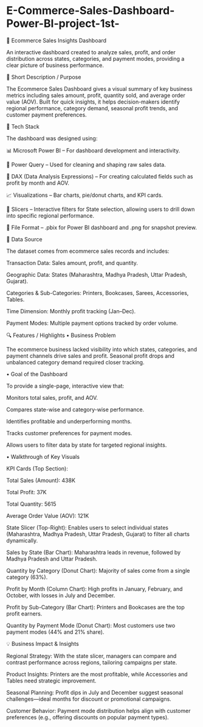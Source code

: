# E-Commerce-Sales-Dashboard-Power-BI-project-1st-
🛒 Ecommerce Sales Insights Dashboard

An interactive dashboard created to analyze sales, profit, and order distribution across states, categories, and payment modes, providing a clear picture of business performance.

📝 Short Description / Purpose

The Ecommerce Sales Dashboard gives a visual summary of key business metrics including sales amount, profit, quantity sold, and average order value (AOV). Built for quick insights, it helps decision-makers identify regional performance, category demand, seasonal profit trends, and customer payment preferences.

🧰 Tech Stack

The dashboard was designed using:

📊 Microsoft Power BI – For dashboard development and interactivity.

📂 Power Query – Used for cleaning and shaping raw sales data.

🧠 DAX (Data Analysis Expressions) – For creating calculated fields such as profit by month and AOV.

📈 Visualizations – Bar charts, pie/donut charts, and KPI cards.

🔎 Slicers – Interactive filters for State selection, allowing users to drill down into specific regional performance.

📁 File Format – .pbix for Power BI dashboard and .png for snapshot preview.

📡 Data Source

The dataset comes from ecommerce sales records and includes:

Transaction Data: Sales amount, profit, and quantity.

Geographic Data: States (Maharashtra, Madhya Pradesh, Uttar Pradesh, Gujarat).

Categories & Sub-Categories: Printers, Bookcases, Sarees, Accessories, Tables.

Time Dimension: Monthly profit tracking (Jan–Dec).

Payment Modes: Multiple payment options tracked by order volume.

🔍 Features / Highlights
• Business Problem

The ecommerce business lacked visibility into which states, categories, and payment channels drive sales and profit. Seasonal profit drops and unbalanced category demand required closer tracking.

• Goal of the Dashboard

To provide a single-page, interactive view that:

Monitors total sales, profit, and AOV.

Compares state-wise and category-wise performance.

Identifies profitable and underperforming months.

Tracks customer preferences for payment modes.

Allows users to filter data by state for targeted regional insights.

• Walkthrough of Key Visuals

KPI Cards (Top Section):

Total Sales (Amount): 438K

Total Profit: 37K

Total Quantity: 5615

Average Order Value (AOV): 121K

State Slicer (Top-Right):
Enables users to select individual states (Maharashtra, Madhya Pradesh, Uttar Pradesh, Gujarat) to filter all charts dynamically.

Sales by State (Bar Chart):
Maharashtra leads in revenue, followed by Madhya Pradesh and Uttar Pradesh.

Quantity by Category (Donut Chart):
Majority of sales come from a single category (63%).

Profit by Month (Column Chart):
High profits in January, February, and October, with losses in July and December.

Profit by Sub-Category (Bar Chart):
Printers and Bookcases are the top profit earners.

Quantity by Payment Mode (Donut Chart):
Most customers use two payment modes (44% and 21% share).

💡 Business Impact & Insights

Regional Strategy: With the state slicer, managers can compare and contrast performance across regions, tailoring campaigns per state.

Product Insights: Printers are the most profitable, while Accessories and Tables need strategic improvement.

Seasonal Planning: Profit dips in July and December suggest seasonal challenges—ideal months for discount or promotional campaigns.

Customer Behavior: Payment mode distribution helps align with customer preferences (e.g., offering discounts on popular payment types).
